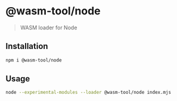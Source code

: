 # @wasm-tool/node

> WASM loader for Node

## Installation

```sh
npm i @wasm-tool/node
```

## Usage

```sh
node --experimental-modules --loader @wasm-tool/node index.mjs
```

